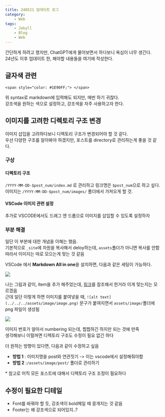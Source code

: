 ```yaml
---
title: 240521 업데이트 로그
category:
    - Web
tags:
    - Jekyll
    - Blog
    - Web
---
```


간단하게 하려고 했지만, ChatGPT에게 물어보면서 하다보니 욕심이 너무 생긴다.  
24년도 이후 업데이트 한, 해야할 내용들을 여기에 작성한다.  

## 글자색 관련
`<span style="color: #1E90FF;"> </span>`  

위 syntax로 markdown에 입력해도 되지만, 매번 하기 귀찮다.  
강조색을 원하는 색으로 설정하고, 강조색을 자주 사용하고자 한다.  

## 이미지를 고려한 디렉토리 구조 변경
이미지 삽입을 고려하다보니 디렉토리 구조가 변경되어야 할 것 같다.  
우선 다양한 구조를 알아봐야 하겠지만, 포스트를 directory로 관리하는게 좋을 것 같다.

### 구상
#### 디렉토리 구조
`/YYYY-MM-DD-$post_num/index.md` 로 관리하고 링크명은 `$post_num`으로 하고 싶다.  
이미지는 `/YYYY-MM-DD-$post_num/images/` 폴더에서 가져오게 할 것.


#### VSCode 이미지 관련 설정
추가로 VSCODE에서도 드래그 앤 드롭으로 이미지를 삽입할 수 있도록 설정하자  


### 부분 해결
일단 이 부분에 대한 개념을 이해는 했음.  
기본적으로 `_site`에 자원을 복사해서 deloy하는데, `assets`폴더가 아니면 복사를 안함  
따라서 이미지는 따로 모으는게 맞는 것 같음

VSCode 에서 **Markdown All in one**을 설치하면, 다음과 같은 세팅이 가능하다.

![](../../../assets/image/image.png)



나는 그림과 같이, item을 추가 해주었는데, [링크](https://stackoverflow.com/questions/75831497/how-can-i-paste-images-into-my-markdown-files-in-vs-code)를 참조해서 한거라 이게 맞는지는 모르겠음  
근데 일단 이렇게 하면 이미지를 붙여넣을 때, `![alt text](../../../assets/image/image.png)` 문구가 붙여지면서 `assets/image/`폴더에 png 파일이 생성됨  

![](../../../assets/image/image-1.png)  

이미지 번호가 알아서 numbering 되는데, 찝찝하긴 하지만 되는 것에 만족  
생각해보니 이럴꺼면 디렉토리 구조도 수정이 필요 없긴 하다


더 원하는 방향이 있다면, 다음과 같이 수정하고 싶음
- **방법 1** : 이미지명을 post와 연관짓기 -> 이는 vscode에서 설정해줘야함
- **방법 2** :`/assets/image/post/` 폴더로 관리하기

\* 참고로 어직 모든 포스트에 대해서 디렉토리 구조 조정이 필요하다


## 수정이 필요한 디테일
- Font를 바꿔야 할 듯, 강조색이 bold체일 때 뭉개지는 것 같음
- Footer는 왜 강조색으로 되어있지..?
